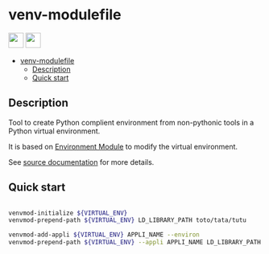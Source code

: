 # venv-modulefile

[<img src="https://www.python.org/static/community_logos/python-logo-master-v3-TM.png" height="30"/>](Python)
[<img src="https://raw.githubusercontent.com/cea-hpc/modules/v5.2.0/doc/img/modules_red.svg" height="30" style="background-color: white"/>](Environment_Module)

- [venv-modulefile](#venv-modulefile)
  - [Description](#description)
  - [Quick start](#quick-start)

## Description

Tool to create Python complient environment from non-pythonic tools in a Python virtual
environment.

It is based on [Environment Module](https://modules.readthedocs.io/en/latest/) to
modify the virtual environment.

See [source documentation](src/README.md) for more details.

## Quick start

```bash

venvmod-initialize ${VIRTUAL_ENV}
venvmod-prepend-path ${VIRTUAL_ENV} LD_LIBRARY_PATH toto/tata/tutu

venvmod-add-appli ${VIRTUAL_ENV} APPLI_NAME --environ
venvmod-prepend-path ${VIRTUAL_ENV} --appli APPLI_NAME LD_LIBRARY_PATH toto/tata/tutu

```
